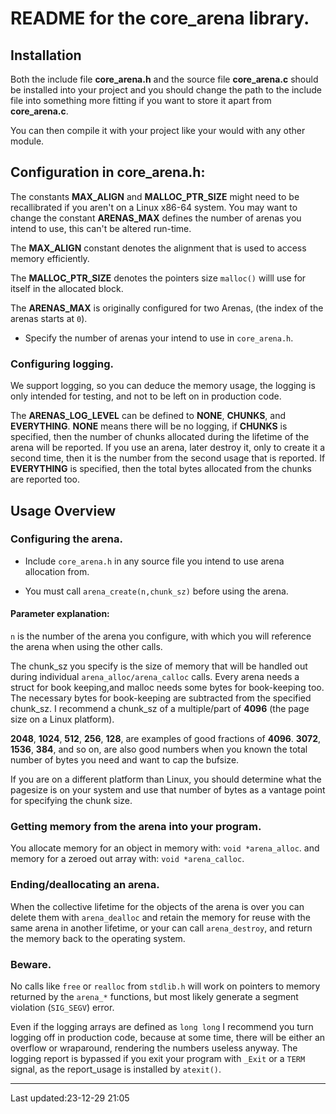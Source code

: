 README for the core_arena library.
==================================

## Installation

Both the include file **core_arena.h** and the source file **core_arena.c**
should be installed into your project and you should change the path to the
include file into something more fitting if you want to store it apart from
**core_arena.c**.

You can then compile it with your project like your would with any other module.

## Configuration in core_arena.h:

The constants **MAX_ALIGN** and **MALLOC_PTR_SIZE** might need to be recallibrated if
you aren't on a Linux x86-64 system. You may want to change the  constant
**ARENAS_MAX** defines the number of arenas you intend to use, this can't be altered
run-time.

The **MAX_ALIGN** constant denotes the alignment that is used to access memory
efficiently.

The **MALLOC_PTR_SIZE** denotes the pointers size `malloc()` willl use for itself
in the allocated block.

The **ARENAS_MAX** is originally configured for two Arenas, (the index of the
arenas starts at `0`).

* Specify the number of arenas your intend to use in `core_arena.h`.

### Configuring logging.

We support logging, so you can deduce the memory usage, the logging is only
intended for testing, and not to be left on in production code.

The **ARENAS_LOG_LEVEL** can be defined to **NONE**, **CHUNKS**, and **EVERYTHING**.
**NONE** means there will be no logging, if **CHUNKS** is specified, then the number of
chunks allocated during the lifetime  of the arena will be reported. If you use
an arena, later destroy it, only to create it a second time, then it is the
number from the  second usage that is reported.
If **EVERYTHING** is specified, then the total bytes allocated from the chunks are
reported too.

## Usage Overview


### Configuring the arena.

* Include `core_arena.h` in any source file you intend to use arena allocation
from.

* You must call `arena_create(n,chunk_sz)` before using the arena.

#### Parameter  explanation:

`n` is the number of the arena you configure, with which you will reference the
arena when using the other calls.

The chunk_sz you specify is the size of memory that will be handled out during
individual `arena_alloc/arena_calloc` calls. Every arena needs a struct for book
keeping,and malloc needs some bytes for book-keeping too. The necessary bytes
for book-keeping are  subtracted from the specified chunk_sz.  I recommend a
chunk_sz of a multiple/part of **4096** (the page size on a Linux platform).

**2048**, **1024**, **512**, **256**, **128**, are examples of good fractions of **4096**.
**3072**, **1536**, **384**, and so on, are also good numbers when you known the
total number of bytes you need and want to cap the bufsize.

If you are on a different platform than Linux, you should determine what the pagesize is on
your system and use that number of bytes as a vantage point for specifying the
chunk size.

### Getting memory from the arena into your program.

You allocate memory for an object in memory with: `void *arena_alloc`.
and memory for a zeroed out array with:  `void *arena_calloc`.

###  Ending/deallocating an arena.

When the collective lifetime for the objects of the arena is over you can delete
them with `arena_dealloc` and retain the memory for reuse with the same arena in
another lifetime, or your can call `arena_destroy`, and return the memory back
to the operating system. 

### Beware.

No calls like `free` or `realloc` from `stdlib.h` will work on pointers to memory returned by
the `arena_*` functions, but most likely generate a segment violation (`SIG_SEGV`) error.

Even if the logging arrays are defined as `long long` I recommend you turn
logging off in production code, because at some time, there will be either an
overflow or wraparound, rendering the numbers useless anyway.  The logging
report is bypassed if you exit your program with `_Exit` or a `TERM` signal, as
the report_usage is installed by `atexit()`.

--------------------------------------
  Last updated:23-12-29 21:05

<!--
vim: foldlevel=99
-->

